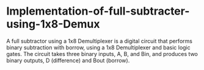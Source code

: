 # Implementation-of-full-subtracter-using-1x8-Demux
A full subtractor using a 1x8 Demultiplexer is a digital circuit that performs binary subtraction with borrow, using a 1x8 Demultiplexer and basic logic gates. The circuit takes three binary inputs, A, B, and Bin, and produces two binary outputs, D (difference) and Bout (borrow).
